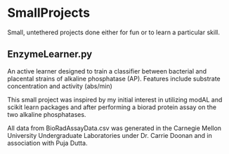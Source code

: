 # SmallProjects
Small, untethered projects done either for fun or to learn a particular skill. 

## EnzymeLearner.py
An active learner designed to train a classifier between bacterial and placental strains of alkaline phosphatase (AP). Features include substrate concentration and activity (abs/min)

This small project was inspired by my initial interest in utilizing modAL and scikit learn packages and after performing a biorad protein assay on the two alkaline phosphatases. 

All data from BioRadAssayData.csv was generated in the Carnegie Mellon University Undergraduate Laboratories under Dr. Carrie Doonan and in association with Puja Dutta.
